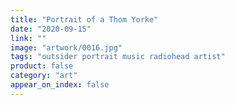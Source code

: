 ```yaml
---
title: "Portrait of a Thom Yorke"
date: "2020-09-15"
link: ""
image: "artwork/0016.jpg"
tags: "outsider portrait music radiohead artist"
product: false
category: "art"
appear_on_index: false
---
```

